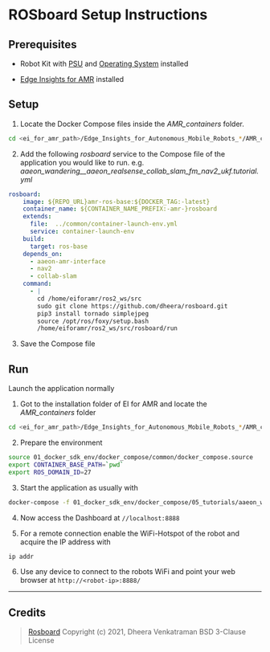 # ROSboard Setup Instructions

## Prerequisites 

- Robot Kit with [PSU](https://github.com/up-board/up-community/wiki/UP-Robotic-Development-Kit-QSG#power-supply) and [Operating System](https://github.com/up-board/up-community/wiki/UP-Robotic-Development-Kit-QSG#operating-system-installation) installed

- [Edge Insights for AMR](https://www.intel.com/content/www/us/en/develop/documentation/ei4amr-2022-2-get-started-robot-kit/top/download-ei4amr.html) installed


## Setup

1. Locate the Docker Compose files inside the _AMR_containers_ folder.
```bash
cd <ei_for_amr_path>/Edge_Insights_for_Autonomous_Mobile_Robots_*/AMR_containers/01_docker_sdk_env/docker_compose/05_tutorials
```


2. Add the following  _rosboard_ service to the Compose file of the application you would like to run.
e.g. _aaeon_wandering__aaeon_realsense_collab_slam_fm_nav2_ukf.tutorial.yml_
```yml
rosboard:
    image: ${REPO_URL}amr-ros-base:${DOCKER_TAG:-latest}
    container_name: ${CONTAINER_NAME_PREFIX:-amr-}rosboard
    extends:
      file:  ../common/container-launch-env.yml
      service: container-launch-env
    build:
      target: ros-base
    depends_on:
      - aaeon-amr-interface
      - nav2
      - collab-slam
    command:
      - |
        cd /home/eiforamr/ros2_ws/src
        sudo git clone https://github.com/dheera/rosboard.git
        pip3 install tornado simplejpeg
        source /opt/ros/foxy/setup.bash 
        /home/eiforamr/ros2_ws/src/rosboard/run

```

3. Save the Compose file

## Run
Launch the application normally
1. Got to the installation folder of EI for AMR and locate the _AMR_containers_ folder

```bash
cd <ei_for_amr_path>/Edge_Insights_for_Autonomous_Mobile_Robots_*/AMR_containers
```

2. Prepare the environment
```bash
source 01_docker_sdk_env/docker_compose/common/docker_compose.source
export CONTAINER_BASE_PATH=`pwd`
export ROS_DOMAIN_ID=27
```
3. Start the application as usually with
```bash
docker-compose -f 01_docker_sdk_env/docker_compose/05_tutorials/aaeon_wandering__aaeon_realsense_collab_slam_fm_nav2_ukf.tutorial.yml up
```

4. Now access the Dashboard at ```//localhost:8888``` 

5. For a remote connection enable the WiFi-Hotspot of the robot and acquire the IP address with
```
ip addr
```

6. Use any device to connect to the robots WiFi and point your web browser at ```http://<robot-ip>:8888/```



---
## Credits
>[Rosboard](https://github.com/dheera/rosboard)  Copyright (c) 2021, Dheera Venkatraman BSD 3-Clause License
